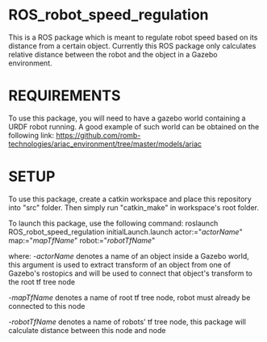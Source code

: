 # ROS_robot_speed_regulation
This is a ROS package which is meant to regulate robot speed based on its distance from a certain object. Currently this ROS package only calculates relative distance between the robot and the object in a Gazebo environment.

# REQUIREMENTS
To use this package, you will need to have a gazebo world containing a URDF robot running. A good example of such world can be obtained on the following link: https://github.com/romb-technologies/ariac_environment/tree/master/models/ariac

# SETUP
To use this package, create a catkin workspace and place this repository into "src" folder. Then simply run "catkin_make" in workspace's root folder.

To launch this package, use the following command:
roslaunch ROS_robot_speed_regulation initialLaunch.launch actor:="*actorName*" map:="*mapTfName*" robot:="*robotTfName*"

where:
  -*actorName* denotes a name of an object inside a Gazebo world, this argument is used to extract transform of an object from one of Gazebo's rostopics and will be used to connect that object's transform to the root tf tree node
  
  -*mapTfName* denotes a name of root tf tree node, robot must already be connected to this node
  
  -*robotTfName* denotes a name of robots' tf tree node, this package will calculate distance between this node and <actorName> node
